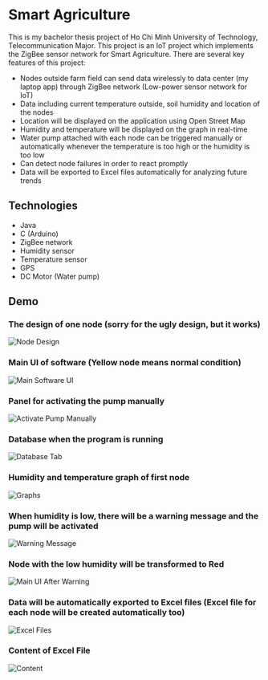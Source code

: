 # Smart Agriculture

This is my bachelor thesis project of Ho Chi Minh University of Technology, Telecommunication Major.
This project is an IoT project which implements the ZigBee sensor network for Smart Agriculture.
There are several key features of this project:

+ Nodes outside farm field can send data wirelessly to data center (my laptop app) through ZigBee network (Low-power sensor network for IoT)
+ Data including current temperature outside, soil humidity and location of the nodes
+ Location will be displayed on the application using Open Street Map
+ Humidity and temperature will be displayed on the graph in real-time
+ Water pump attached with each node can be triggered manually or automatically whenever the temperature is too high or the humidity is too low
+ Can detect node failures in order to react promptly
+ Data will be exported to Excel files automatically for analyzing future trends

## Technologies

+ Java
+ C (Arduino)
+ ZigBee network
+ Humidity sensor
+ Temperature sensor
+ GPS
+ DC Motor (Water pump)

## Demo

### The design of one node (sorry for the ugly design, but it works)

![Node Design](./Demo_Pic/Node.png)

### Main UI of software (Yellow node means normal condition)

![Main Software UI](./Demo_Pic/Main_UI.png)

### Panel for activating the pump manually

![Activate Pump Manually](./Demo_Pic/Active_Pump.png)

### Database when the program is running

![Database Tab](./Demo_Pic/Database_Tab.png)

### Humidity and temperature graph of first node

![Graphs](./Demo_Pic/Graph.png)

### When humidity is low, there will be a warning message and the pump will be activated

![Warning Message](./Demo_Pic/Warning.png)

### Node with the low humidity will be transformed to Red

![Main UI After Warning](./Demo_Pic/Main_UI_After_Warning.png)

### Data will be automatically exported to Excel files (Excel file for each node will be created automatically too)

![Excel Files](./Demo_Pic/Excel_Files.png)

### Content of Excel File

![Content](./Demo_Pic/Content_Excel_Files.png)
